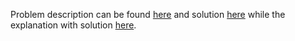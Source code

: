 Problem description can be found [here](https://leetcode.com/problems/two-sum/) and solution [here](https://github.com/aurimas13/Solutions-To-Problems/blob/main/LeetCode/Python%20Solutions/Two%20Sum/two_sum.py) while the explanation with solution [here](https://leetcode.com/problems/two-sum/solutions/3238457/python-solution/two_sum.py).
